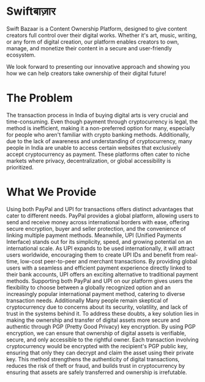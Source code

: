 # **Swiftबाज़ार**
Swift Bazaar is a Content Ownership Platform, designed to give content creators full control over their digital works. Whether it's art, music, writing, or any form of digital creation, our platform enables creators to own, manage, and monetize their content in a secure and user-friendly ecosystem. 

We look forward to presenting our innovative approach and showing you how we can help creators take ownership of their digital future! 

# **The Problem**
The transaction process in India of buying digital arts is very crucial and time-consuming. Even though payment through cryptocurrency is legal, the method is inefficient, making it a non-preferred option for many, especially for people who aren't familiar with crypto banking methods. Additionally, due to the lack of awareness and understanding of cryptocurrency, many people in India are unable to access certain websites that exclusively accept cryptocurrency as payment. These platforms often cater to niche markets where privacy, decentralization, or global accessibility is prioritized.

# **What We Provide**
Using both PayPal and UPI for transactions offers distinct advantages that cater to different needs. PayPal provides a global platform, allowing users to send and receive money across international borders with ease, offering secure encryption, buyer and seller protection, and the convenience of linking multiple payment methods. Meanwhile, UPI (Unified Payments Interface) stands out for its simplicity, speed, and growing potential on an international scale. As UPI expands to be used internationally, it will attract users worldwide, encouraging them to create UPI IDs and benefit from real-time, low-cost peer-to-peer and merchant transactions. By providing global users with a seamless and efficient payment experience directly linked to their bank accounts, UPI offers an exciting alternative to traditional payment methods. Supporting both PayPal and UPI on our platform gives users the flexibility to choose between a globally recognized option and an increasingly popular international payment method, catering to diverse transaction needs.
Additionally Many people remain skeptical of cryptocurrency due to concerns about its security, volatility, and lack of trust in the systems behind it. To address these doubts, a key solution lies in making the ownership and transfer of digital assets more secure and authentic through PGP (Pretty Good Privacy) key encryption. By using PGP encryption, we can ensure that ownership of digital assets is verifiable, secure, and only accessible to the rightful owner. Each transaction involving cryptocurrency would be encrypted with the recipient's PGP public key, ensuring that only they can decrypt and claim the asset using their private key. This method strengthens the authenticity of digital transactions, reduces the risk of theft or fraud, and builds trust in cryptocurrency by ensuring that assets are safely transferred and ownership is irrefutable.
